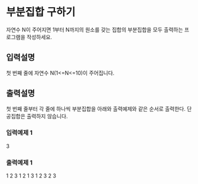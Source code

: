 # 부분집합 구하기 
자연수  N이  주어지면  1부터  N까지의  원소를  갖는  집합의  부분집합을  모두  출력하는  프로그램을  작성하세요.

## 입력설명

첫  번째  줄에  자연수  N(1<=N<=10)이  주어집니다.
## 출력설명
첫  번째  줄부터  각  줄에  하나씩  부분집합을  아래와  출력예제와  같은  순서로  출력한다. 
단  공집합은  출력하지  않습니다.

### 입력예제  1                                                                     
3

### 출력예제  1
1  2  3
1  2
1  3
1
2  3
2
3
